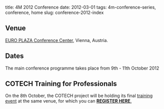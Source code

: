 title: 4M 2012 Conference
date: 2012-03-01
tags: 4m-conference-series, conference, home
slug: conference-2012-index



##  Venue

[EURO PLAZA Conference Center](http://www.europlaza.at/jart/prj3/euro_pl/website.jart?rel=en&content-id=1155914559700&reserve-mode=active), Vienna, Austria.
<!--break-->
##  Dates

The main conference programme takes place from 9th - 11th October 2012  
  
##  COTECH Training for Professionals

On the 8th October, the COTECH project will be holding its final [training event](/event/Training-Professionals) at the same venue, for which you can [**REGISTER HERE**.](http://www.inscription-facile.com/events/register/pIwLKBz0jhP3wBSnZIqc)
